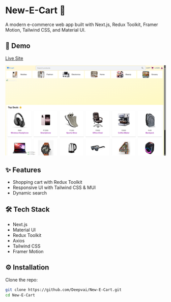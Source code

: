 # New-E-Cart 🛒

A modern e-commerce web app built with Next.js, Redux Toolkit, Framer Motion, Tailwind CSS, and Material UI.

## 🚀 Demo
[Live Site](https://new-e-cart.vercel.app/)

![Screenshot](./public/images/Screenshot%202025-10-03%20132427.png)

## ✨ Features
- Shopping cart with Redux Toolkit
- Responsive UI with Tailwind CSS & MUI
- Dynamic search

## 🛠️ Tech Stack
- Next.js
- Material UI
- Redux Toolkit
- Axios
- Tailwind CSS
- Framer Motion

## ⚙️ Installation

Clone the repo:
```bash
git clone https://github.com/Deepvai/New-E-Cart.git
cd New-E-Cart